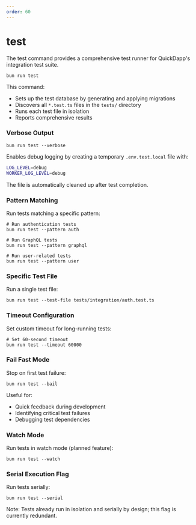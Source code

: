 ```yaml
---
order: 60
---
```


# test

The test command provides a comprehensive test runner for QuickDapp's integration test suite. 

```shell
bun run test
```

This command:
- Sets up the test database by generating and applying migrations
- Discovers all `*.test.ts` files in the `tests/` directory
- Runs each test file in isolation
- Reports comprehensive results

### Verbose Output

```shell
bun run test --verbose
```

Enables debug logging by creating a temporary `.env.test.local` file with:
```bash
LOG_LEVEL=debug
WORKER_LOG_LEVEL=debug
```

The file is automatically cleaned up after test completion.

### Pattern Matching

Run tests matching a specific pattern:

```shell
# Run authentication tests
bun run test --pattern auth

# Run GraphQL tests  
bun run test --pattern graphql

# Run user-related tests
bun run test --pattern user
```

### Specific Test File

Run a single test file:

```shell
bun run test --test-file tests/integration/auth.test.ts
```

### Timeout Configuration

Set custom timeout for long-running tests:

```shell
# Set 60-second timeout
bun run test --timeout 60000
```

### Fail Fast Mode

Stop on first test failure:

```shell
bun run test --bail
```

Useful for:
- Quick feedback during development
- Identifying critical test failures
- Debugging test dependencies

### Watch Mode

Run tests in watch mode (planned feature):

```shell
bun run test --watch
```

### Serial Execution Flag

Run tests serially:
```shell
bun run test --serial
```

Note: Tests already run in isolation and serially by design; this flag is currently redundant.

